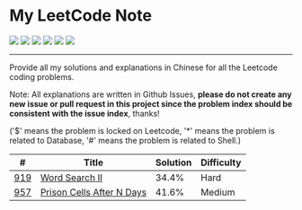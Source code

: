 # My LeetCode Note

![](https://img.shields.io/travis/skygragon/leetcode-cli.svg?style=flat)
![](https://img.shields.io/badge/language-C++-red.svg)
![](https://img.shields.io/badge/language-python-yellow.svg)
![](https://img.shields.io/badge/language-golang-blue.svg)
![](https://img.shields.io/badge/%3E-leetcode-green.svg)
![](https://img.shields.io/badge/%3C-awesome-green.svg)

---

Provide all my solutions and explanations in Chinese for all the Leetcode coding problems.

Note: All explanations are written in Github Issues, **please do not create any new issue or pull request in this project since the problem index should be consistent with the issue index**, thanks!

('$' means the problem is locked on Leetcode, '*' means the problem is related to Database, '#' means the problem is related to Shell.)



| # | Title | Solution | Difficulty |
|---| ----- | -------- | ---------- |
|[919](https://leetcode.com/problems/word-search-ii/)|[Word Search II](https://github.com/tony820315/leetcode/issues/1)|34.4%|Hard|
|[957](https://leetcode.com/problems/prison-cells-after-n-days)|[Prison Cells After N Days](https://github.com/tony820315/leetcode/issues/2)|41.6%|Medium|



